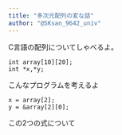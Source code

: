 ```yaml
---
title: "多次元配列の変な話"
author: "@SKsan_9642_univ"
---
```


C言語の配列についてしゃべるよ。

```
int array[10][20];
int *x,*y;
```

こんなプログラムを考えるよ

```
x = array[2];
y = &array[2][0];
```

この2つの式について
